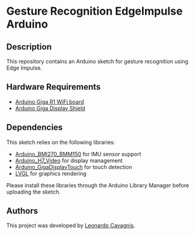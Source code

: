 # Gesture Recognition EdgeImpulse Arduino 

## Description

This repository contains an Arduino sketch for gesture recognition using Edge Impulse.

## Hardware Requirements

- [Arduino Giga R1 WiFi board](https://store.arduino.cc/products/giga-r1-wifi)
- [Arduino Giga Display Shield](https://store.arduino.cc/products/giga-display-shield)

## Dependencies

This sketch relies on the following libraries:

- [Arduino_BMI270_BMM150](https://www.arduino.cc/reference/en/libraries/arduino_bmi270_bmm150/) for IMU sensor support
- [Arduino_H7_Video](https://github.com/arduino/ArduinoCore-mbed/tree/main/libraries/Arduino_H7_Video) for display management
- [Arduino_GigaDisplayTouch](https://www.arduino.cc/reference/en/libraries/arduino_gigadisplaytouch/) for touch detection
- [LVGL](https://github.com/lvgl/lvgl) for graphics rendering

Please install these libraries through the Arduino Library Manager before uploading the sketch.

## Authors

This project was developed by [Leonardo Cavagnis](https://github.com/leonardocavagnis).
